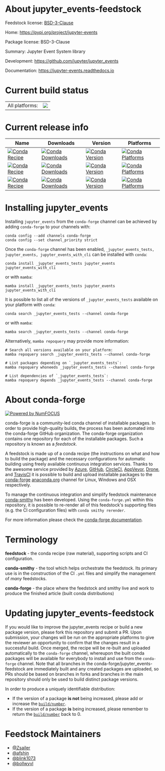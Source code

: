 About jupyter_events-feedstock
==============================

Feedstock license: [BSD-3-Clause](https://github.com/conda-forge/jupyter_events-feedstock/blob/main/LICENSE.txt)

Home: https://pypi.org/project/jupyter-events

Package license: BSD-3-Clause

Summary: Jupyter Event System library

Development: https://github.com/jupyter/jupyter_events

Documentation: https://jupyter-events.readthedocs.io

Current build status
====================


<table><tr><td>All platforms:</td>
    <td>
      <a href="https://dev.azure.com/conda-forge/feedstock-builds/_build/latest?definitionId=16350&branchName=main">
        <img src="https://dev.azure.com/conda-forge/feedstock-builds/_apis/build/status/jupyter_events-feedstock?branchName=main">
      </a>
    </td>
  </tr>
</table>

Current release info
====================

| Name | Downloads | Version | Platforms |
| --- | --- | --- | --- |
| [![Conda Recipe](https://img.shields.io/badge/recipe-_jupyter_events_tests-green.svg)](https://anaconda.org/conda-forge/_jupyter_events_tests) | [![Conda Downloads](https://img.shields.io/conda/dn/conda-forge/_jupyter_events_tests.svg)](https://anaconda.org/conda-forge/_jupyter_events_tests) | [![Conda Version](https://img.shields.io/conda/vn/conda-forge/_jupyter_events_tests.svg)](https://anaconda.org/conda-forge/_jupyter_events_tests) | [![Conda Platforms](https://img.shields.io/conda/pn/conda-forge/_jupyter_events_tests.svg)](https://anaconda.org/conda-forge/_jupyter_events_tests) |
| [![Conda Recipe](https://img.shields.io/badge/recipe-jupyter_events-green.svg)](https://anaconda.org/conda-forge/jupyter_events) | [![Conda Downloads](https://img.shields.io/conda/dn/conda-forge/jupyter_events.svg)](https://anaconda.org/conda-forge/jupyter_events) | [![Conda Version](https://img.shields.io/conda/vn/conda-forge/jupyter_events.svg)](https://anaconda.org/conda-forge/jupyter_events) | [![Conda Platforms](https://img.shields.io/conda/pn/conda-forge/jupyter_events.svg)](https://anaconda.org/conda-forge/jupyter_events) |
| [![Conda Recipe](https://img.shields.io/badge/recipe-jupyter_events_with_cli-green.svg)](https://anaconda.org/conda-forge/jupyter_events_with_cli) | [![Conda Downloads](https://img.shields.io/conda/dn/conda-forge/jupyter_events_with_cli.svg)](https://anaconda.org/conda-forge/jupyter_events_with_cli) | [![Conda Version](https://img.shields.io/conda/vn/conda-forge/jupyter_events_with_cli.svg)](https://anaconda.org/conda-forge/jupyter_events_with_cli) | [![Conda Platforms](https://img.shields.io/conda/pn/conda-forge/jupyter_events_with_cli.svg)](https://anaconda.org/conda-forge/jupyter_events_with_cli) |

Installing jupyter_events
=========================

Installing `jupyter_events` from the `conda-forge` channel can be achieved by adding `conda-forge` to your channels with:

```
conda config --add channels conda-forge
conda config --set channel_priority strict
```

Once the `conda-forge` channel has been enabled, `_jupyter_events_tests, jupyter_events, jupyter_events_with_cli` can be installed with `conda`:

```
conda install _jupyter_events_tests jupyter_events jupyter_events_with_cli
```

or with `mamba`:

```
mamba install _jupyter_events_tests jupyter_events jupyter_events_with_cli
```

It is possible to list all of the versions of `_jupyter_events_tests` available on your platform with `conda`:

```
conda search _jupyter_events_tests --channel conda-forge
```

or with `mamba`:

```
mamba search _jupyter_events_tests --channel conda-forge
```

Alternatively, `mamba repoquery` may provide more information:

```
# Search all versions available on your platform:
mamba repoquery search _jupyter_events_tests --channel conda-forge

# List packages depending on `_jupyter_events_tests`:
mamba repoquery whoneeds _jupyter_events_tests --channel conda-forge

# List dependencies of `_jupyter_events_tests`:
mamba repoquery depends _jupyter_events_tests --channel conda-forge
```


About conda-forge
=================

[![Powered by
NumFOCUS](https://img.shields.io/badge/powered%20by-NumFOCUS-orange.svg?style=flat&colorA=E1523D&colorB=007D8A)](https://numfocus.org)

conda-forge is a community-led conda channel of installable packages.
In order to provide high-quality builds, the process has been automated into the
conda-forge GitHub organization. The conda-forge organization contains one repository
for each of the installable packages. Such a repository is known as a *feedstock*.

A feedstock is made up of a conda recipe (the instructions on what and how to build
the package) and the necessary configurations for automatic building using freely
available continuous integration services. Thanks to the awesome service provided by
[Azure](https://azure.microsoft.com/en-us/services/devops/), [GitHub](https://github.com/),
[CircleCI](https://circleci.com/), [AppVeyor](https://www.appveyor.com/),
[Drone](https://cloud.drone.io/welcome), and [TravisCI](https://travis-ci.com/)
it is possible to build and upload installable packages to the
[conda-forge](https://anaconda.org/conda-forge) [anaconda.org](https://anaconda.org/)
channel for Linux, Windows and OSX respectively.

To manage the continuous integration and simplify feedstock maintenance
[conda-smithy](https://github.com/conda-forge/conda-smithy) has been developed.
Using the ``conda-forge.yml`` within this repository, it is possible to re-render all of
this feedstock's supporting files (e.g. the CI configuration files) with ``conda smithy rerender``.

For more information please check the [conda-forge documentation](https://conda-forge.org/docs/).

Terminology
===========

**feedstock** - the conda recipe (raw material), supporting scripts and CI configuration.

**conda-smithy** - the tool which helps orchestrate the feedstock.
                   Its primary use is in the construction of the CI ``.yml`` files
                   and simplify the management of *many* feedstocks.

**conda-forge** - the place where the feedstock and smithy live and work to
                  produce the finished article (built conda distributions)


Updating jupyter_events-feedstock
=================================

If you would like to improve the jupyter_events recipe or build a new
package version, please fork this repository and submit a PR. Upon submission,
your changes will be run on the appropriate platforms to give the reviewer an
opportunity to confirm that the changes result in a successful build. Once
merged, the recipe will be re-built and uploaded automatically to the
`conda-forge` channel, whereupon the built conda packages will be available for
everybody to install and use from the `conda-forge` channel.
Note that all branches in the conda-forge/jupyter_events-feedstock are
immediately built and any created packages are uploaded, so PRs should be based
on branches in forks and branches in the main repository should only be used to
build distinct package versions.

In order to produce a uniquely identifiable distribution:
 * If the version of a package **is not** being increased, please add or increase
   the [``build/number``](https://docs.conda.io/projects/conda-build/en/latest/resources/define-metadata.html#build-number-and-string).
 * If the version of a package **is** being increased, please remember to return
   the [``build/number``](https://docs.conda.io/projects/conda-build/en/latest/resources/define-metadata.html#build-number-and-string)
   back to 0.

Feedstock Maintainers
=====================

* [@Zsailer](https://github.com/Zsailer/)
* [@afshin](https://github.com/afshin/)
* [@blink1073](https://github.com/blink1073/)
* [@bollwyvl](https://github.com/bollwyvl/)


